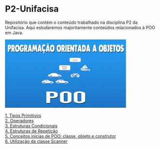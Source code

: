 # P2-Unifacisa
Repositório que contém o conteúdo trabalhado na disciplina P2 da Unifacisa. Aqui estudaremos majoritamente conteúdos relacionados à POO em Java.

![POO](https://github.com/niverton-felipe/P2-Unifacisa/blob/master/src/Basics/capa2.jpg)

[1. Tipos Primitivos](../master/TiposPrimitivos.md) </br>
[2. Operadores](../master/Operadores.md) </br>
[3. Estruturas Condicionais](../master/EstruturasCondicionais.md) </br>
[4. Estruturas de Repetição](../master/EstruturasDeRepeticao.md) </br>
[5. Conceitos inicias de POO: classe, objeto e construtor](../master/IntroducaoPOO.md) </br>
[6. Utilização da classe Scanner](../master/Scanner.md) </br>

